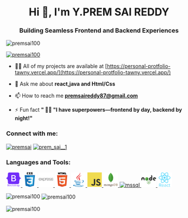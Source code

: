 <h1 align="center">Hi 👋, I'm Y.PREM SAI REDDY</h1>
<h3 align="center">Building Seamless Frontend and Backend Experiences</h3>

<p align="left"> <img src="https://komarev.com/ghpvc/?username=premsai100&label=Profile%20views&color=0e75b6&style=flat" alt="premsai100" /> </p>

<p align="left"> <a href="https://github.com/ryo-ma/github-profile-trophy"><img src="https://github-profile-trophy.vercel.app/?username=premsai100" alt="premsai100" /></a> </p>

- 👨‍💻 All of my projects are available at [https://personal-protfolio-tawny.vercel.app/](https://personal-protfolio-tawny.vercel.app/)

- 💬 Ask me about **react,java and Html/Css**

- 📫 How to reach me **premsaireddy87@gmail.com**

- ⚡ Fun fact **" 🦸‍♂️ "I have superpowers—frontend by day, backend by night!"**

<h3 align="left">Connect with me:</h3>
<p align="left">
<a href="https://linkedin.com/in/premsai" target="blank"><img align="center" src="https://raw.githubusercontent.com/rahuldkjain/github-profile-readme-generator/master/src/images/icons/Social/linked-in-alt.svg" alt="premsai" height="30" width="40" /></a>
<a href="https://instagram.com/prem_sai__1" target="blank"><img align="center" src="https://raw.githubusercontent.com/rahuldkjain/github-profile-readme-generator/master/src/images/icons/Social/instagram.svg" alt="prem_sai__1" height="30" width="40" /></a>
</p>

<h3 align="left">Languages and Tools:</h3>
<p align="left"> <a href="https://getbootstrap.com" target="_blank" rel="noreferrer"> <img src="https://raw.githubusercontent.com/devicons/devicon/master/icons/bootstrap/bootstrap-plain-wordmark.svg" alt="bootstrap" width="40" height="40"/> </a> <a href="https://www.w3schools.com/css/" target="_blank" rel="noreferrer"> <img src="https://raw.githubusercontent.com/devicons/devicon/master/icons/css3/css3-original-wordmark.svg" alt="css3" width="40" height="40"/> </a> <a href="https://expressjs.com" target="_blank" rel="noreferrer"> <img src="https://raw.githubusercontent.com/devicons/devicon/master/icons/express/express-original-wordmark.svg" alt="express" width="40" height="40"/> </a> <a href="https://www.w3.org/html/" target="_blank" rel="noreferrer"> <img src="https://raw.githubusercontent.com/devicons/devicon/master/icons/html5/html5-original-wordmark.svg" alt="html5" width="40" height="40"/> </a> <a href="https://www.java.com" target="_blank" rel="noreferrer"> <img src="https://raw.githubusercontent.com/devicons/devicon/master/icons/java/java-original.svg" alt="java" width="40" height="40"/> </a> <a href="https://developer.mozilla.org/en-US/docs/Web/JavaScript" target="_blank" rel="noreferrer"> <img src="https://raw.githubusercontent.com/devicons/devicon/master/icons/javascript/javascript-original.svg" alt="javascript" width="40" height="40"/> </a> <a href="https://www.mongodb.com/" target="_blank" rel="noreferrer"> <img src="https://raw.githubusercontent.com/devicons/devicon/master/icons/mongodb/mongodb-original-wordmark.svg" alt="mongodb" width="40" height="40"/> </a> <a href="https://www.microsoft.com/en-us/sql-server" target="_blank" rel="noreferrer"> <img src="https://www.svgrepo.com/show/303229/microsoft-sql-server-logo.svg" alt="mssql" width="40" height="40"/> </a> <a href="https://nodejs.org" target="_blank" rel="noreferrer"> <img src="https://raw.githubusercontent.com/devicons/devicon/master/icons/nodejs/nodejs-original-wordmark.svg" alt="nodejs" width="40" height="40"/> </a> <a href="https://reactjs.org/" target="_blank" rel="noreferrer"> <img src="https://raw.githubusercontent.com/devicons/devicon/master/icons/react/react-original-wordmark.svg" alt="react" width="40" height="40"/> </a> </p>

<p><img align="left" src="https://github-readme-stats.vercel.app/api/top-langs?username=premsai100&show_icons=true&locale=en&layout=compact" alt="premsai100" /></p>

<p>&nbsp;<img align="center" src="https://github-readme-stats.vercel.app/api?username=premsai100&show_icons=true&locale=en" alt="premsai100" /></p>

<p><img align="center" src="https://github-readme-streak-stats.herokuapp.com/?user=premsai100&" alt="premsai100" /></p>

